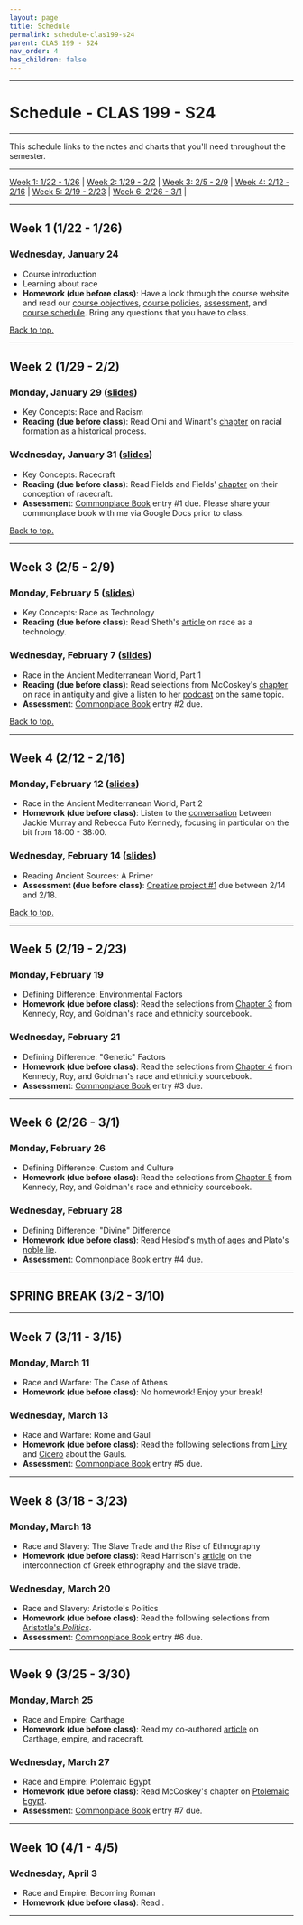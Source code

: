 ```yaml
---
layout: page
title: Schedule
permalink: schedule-clas199-s24
parent: CLAS 199 - S24
nav_order: 4
has_children: false
---
```

***

# Schedule - CLAS 199 - S24

***

This schedule links  to the notes and charts that you'll need throughout the semester. 

***

[Week 1: 1/22 - 1/26](#week-1) \| [Week 2: 1/29 - 2/2](#week-2) \| [Week 3: 2/5 - 2/9](#week-3) \|
[Week 4: 2/12 - 2/16](#week-4) \| [Week 5: 2/19 - 2/23](#week-5) \| [Week 6: 2/26 - 3/1](#week-6) \|

***

## Week 1 (1/22 - 1/26)

### Wednesday, January 24
- Course introduction
- Learning about race
- **Homework (due before class)**: Have a look through the course website and read our [course objectives](https://dominicmachado.github.io/course-objectives-clas199-s24), [course policies](https://dominicmachado.github.io/course-policies-clas199-s24), [assessment](https://dominicmachado.github.io/assessment-class199-s24), and [course schedule](https://dominicmachado.github.io/schedule-clas199-s24). Bring any questions that you have to class.


[Back to top.](#top)

***

## Week 2 (1/29 - 2/2)

### Monday, January 29 ([slides](https://docs.google.com/presentation/d/1aQZcgMO_1mT4KC5Bv0tXyGFDxo5pJGXzbN5E08wopQk/edit?usp=sharing))
- Key Concepts: Race and Racism
- **Reading (due before class)**: Read Omi and Winant's [chapter](https://drive.google.com/file/d/1uj6EmKqOXzZGAGGzOslUlK5fEmDOkr0C/view?usp=sharing) on racial formation as a historical process.

### Wednesday, January 31 ([slides](https://docs.google.com/presentation/d/1MfdAZMy8zelURxPwjVUHusDTejHL5WCwEw888O41NzM/edit?usp=sharing))
- Key Concepts: Racecraft
- **Reading (due before class)**: Read Fields and Fields' [chapter](https://drive.google.com/file/d/1zJxdAji6VcV4AEcZJMFSdoQ0NZgOZuXe/view?usp=sharing) on their conception of racecraft.
- **Assessment**: [Commonplace Book](https://dominicmachado.github.io/commonplace-book-clas199-s24) entry #1 due. Please share your commonplace book with me via Google Docs prior to class.

[Back to top.](#top)

***

## Week 3 (2/5 - 2/9)

### Monday, February 5 ([slides](https://docs.google.com/presentation/d/1ENJyup7qc-J0uoSjaWVOK0EZrX5OADRAPmHS9yCC-2U/edit?usp=sharing))
- Key Concepts: Race as Technology
- **Reading (due before class)**: Read Sheth's [article](https://drive.google.com/file/d/1CTB1Tgsj4iMD5MSBWioE1vHzW-evsicW/view?usp=sharing) on race as a technology.

### Wednesday, February 7 ([slides](https://docs.google.com/presentation/d/1F3jFglpXhWeUT3Wh_D6hAg0zmyxOSw22KAqRN8yyBi0/edit?usp=sharing))
- Race in the Ancient Mediterranean World, Part 1
- **Reading (due before class)**: Read selections from McCoskey's [chapter](https://drive.google.com/file/d/1mJuEFHLU3w69p4y7H1bf2eT4OC7B1tSV/view?usp=sharing) on race in antiquity and give a listen to her [podcast](https://www.listennotes.com/da/podcasts/khameleon-classics/race-in-antiquity-with--vBuQjfIRCo/#google_vignette) on the same topic.
- **Assessment**: [Commonplace Book](https://dominicmachado.github.io/commonplace-book-clas199-s24) entry #2 due. 

[Back to top.](#top)

***

## Week 4 (2/12 - 2/16)

### Monday, February 12 ([slides](https://docs.google.com/presentation/d/1qSLWodhe8g6aBIruZvA5j3wUPAcLSq7PGMQDyXfq64I/edit?usp=sharing))
- Race in the Ancient Mediterranean World, Part 2
- **Homework (due before class)**: Listen to the [conversation](https://www.youtube.com/watch?v=sdOlrsBNU2I) between Jackie Murray and Rebecca Futo Kennedy, focusing in particular on the bit from 18:00 - 38:00.
  
### Wednesday, February 14 ([slides](https://docs.google.com/presentation/d/1j5I23OHU6_kccwCWY2-wUZOOlZhi2CBX8locFpsfRS4/edit?usp=sharing))
- Reading Ancient Sources: A Primer
- **Assessment (due before class)**: [Creative project #1]() due between 2/14 and 2/18.

[Back to top.](#top)

***

## Week 5 (2/19 - 2/23)

### Monday, February 19
- Defining Difference: Environmental Factors
- **Homework (due before class)**: Read the selections from [Chapter 3](https://drive.google.com/file/d/1KNdvCPgRVsFTdyVAs7uQcbG-xnEED2jH/view?usp=sharing) from Kennedy, Roy, and Goldman's race and ethnicity sourcebook.

### Wednesday, February 21
- Defining Difference: "Genetic" Factors
- **Homework (due before class)**: Read the selections from [Chapter 4](https://drive.google.com/file/d/15NjkV6PILNORXt_9qnKq1CsXFaNoOy1H/view?usp=sharing) from Kennedy, Roy, and Goldman's race and ethnicity sourcebook.
- **Assessment**: [Commonplace Book](https://dominicmachado.github.io/commonplace-book-clas199-s24) entry #3 due.

***

## Week 6 (2/26 - 3/1)

### Monday, February 26
- Defining Difference: Custom and Culture
- **Homework (due before class)**: Read the selections from [Chapter 5](https://drive.google.com/file/d/1_5KPvN8sDvy7efzHjbBXHV-z5t6pYl-Y/view?usp=sharing) from Kennedy, Roy, and Goldman's race and ethnicity sourcebook.

### Wednesday, February 28
- Defining Difference: "Divine" Difference
- **Homework (due before class)**: Read Hesiod's [myth of ages](https://drive.google.com/file/d/18mlGcXeVs2MCP9grJauNCz9pPBgvcU2A/view?usp=drive_link) and Plato's [noble lie](https://drive.google.com/file/d/1lt9lRVa69rfYG-UvZjqJYtqppLm0A28a/view?usp=drive_link).
- **Assessment**: [Commonplace Book](https://dominicmachado.github.io/commonplace-book-clas199-s24) entry #4 due.

***

## SPRING BREAK (3/2 - 3/10)

***

## Week 7 (3/11 - 3/15)

### Monday, March 11
- Race and Warfare: The Case of Athens
- **Homework (due before class)**: No homework! Enjoy your break!

### Wednesday, March 13
- Race and Warfare: Rome and Gaul
- **Homework (due before class)**: Read the following selections from [Livy](https://drive.google.com/file/d/1FU3D2h2AGc4cYd3jNIdQa3dNhB6iKn4M/view?usp=sharing) and [Cicero](https://docs.google.com/document/d/1sTuUgGjx9y9Fsj9o__LjdOgXtOTXEIfObXB8oBjNY0E/edit?usp=sharing) about the Gauls.
- **Assessment**: [Commonplace Book](https://dominicmachado.github.io/commonplace-book-clas199-s24) entry #5 due.

***

## Week 8 (3/18 - 3/23)

### Monday, March 18
- Race and Slavery: The Slave Trade and the Rise of Ethnography
- **Homework (due before class)**: Read Harrison's [article](https://drive.google.com/file/d/1NYAoY4JzMPOBJ_vnm5p3kl7CtAmUr7K7/view?usp=sharing) on the interconnection of Greek ethnography and the slave trade.
  
### Wednesday, March 20
- Race and Slavery: Aristotle's Politics
- **Homework (due before class)**: Read the following selections from [Aristotle's *Politics*](https://drive.google.com/file/d/1RL9BHDKR0tv9b-9b6NzH5Uwn04wH1QU1/view?usp=sharing).
- **Assessment**: [Commonplace Book](https://dominicmachado.github.io/commonplace-book-clas199-s24) entry #6 due.

***

## Week 9 (3/25 - 3/30)

### Monday, March 25
- Race and Empire: Carthage
- **Homework (due before class)**: Read my co-authored [article](https://drive.google.com/file/d/1n6Yc727KR6yTZK0ax04kllBywr9Qw1AK/view?usp=sharing) on Carthage, empire, and racecraft. 
  
### Wednesday, March 27
- Race and Empire: Ptolemaic Egypt
- **Homework (due before class)**: Read McCoskey's chapter on [Ptolemaic Egypt](https://drive.google.com/file/d/1iL_gFlgXu9ws-IDHpWPwv7NYwZoxiN1G/view?usp=sharing).
- **Assessment**: [Commonplace Book](https://dominicmachado.github.io/commonplace-book-clas199-s24) entry #7 due.

***

## Week 10 (4/1 - 4/5)
  
### Wednesday, April 3
- Race and Empire: Becoming Roman
- **Homework (due before class)**: Read .

***
